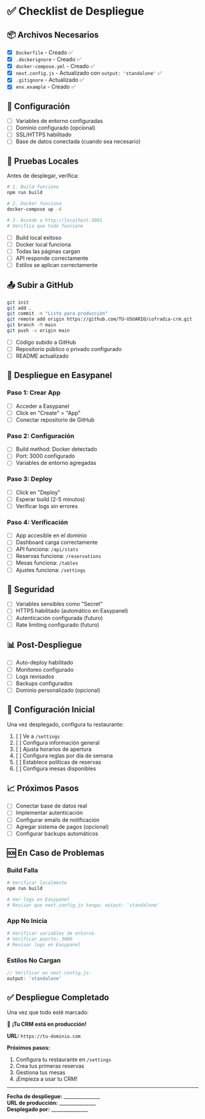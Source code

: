 # ✅ Checklist de Despliegue

## 📦 Archivos Necesarios

- [x] `Dockerfile` - Creado ✅
- [x] `.dockerignore` - Creado ✅
- [x] `docker-compose.yml` - Creado ✅
- [x] `next.config.js` - Actualizado con `output: 'standalone'` ✅
- [x] `.gitignore` - Actualizado ✅
- [x] `env.example` - Creado ✅

## 🔧 Configuración

- [ ] Variables de entorno configuradas
- [ ] Dominio configurado (opcional)
- [ ] SSL/HTTPS habilitado
- [ ] Base de datos conectada (cuando sea necesario)

## 🧪 Pruebas Locales

Antes de desplegar, verifica:

```bash
# 1. Build funciona
npm run build

# 2. Docker funciona
docker-compose up -d

# 3. Accede a http://localhost:3001
# Verifica que todo funcione
```

- [ ] Build local exitoso
- [ ] Docker local funciona
- [ ] Todas las páginas cargan
- [ ] API responde correctamente
- [ ] Estilos se aplican correctamente

## 📤 Subir a GitHub

```bash
git init
git add .
git commit -m "Listo para producción"
git remote add origin https://github.com/TU-USUARIO/cofradia-crm.git
git branch -M main
git push -u origin main
```

- [ ] Código subido a GitHub
- [ ] Repositorio público o privado configurado
- [ ] README actualizado

## 🚀 Despliegue en Easypanel

### Paso 1: Crear App
- [ ] Acceder a Easypanel
- [ ] Click en "Create" > "App"
- [ ] Conectar repositorio de GitHub

### Paso 2: Configuración
- [ ] Build method: Docker detectado
- [ ] Port: 3000 configurado
- [ ] Variables de entorno agregadas

### Paso 3: Deploy
- [ ] Click en "Deploy"
- [ ] Esperar build (2-5 minutos)
- [ ] Verificar logs sin errores

### Paso 4: Verificación
- [ ] App accesible en el dominio
- [ ] Dashboard carga correctamente
- [ ] API funciona: `/api/stats`
- [ ] Reservas funciona: `/reservations`
- [ ] Mesas funciona: `/tables`
- [ ] Ajustes funciona: `/settings`

## 🔐 Seguridad

- [ ] Variables sensibles como "Secret"
- [ ] HTTPS habilitado (automático en Easypanel)
- [ ] Autenticación configurada (futuro)
- [ ] Rate limiting configurado (futuro)

## 📊 Post-Despliegue

- [ ] Auto-deploy habilitado
- [ ] Monitoreo configurado
- [ ] Logs revisados
- [ ] Backups configurados
- [ ] Dominio personalizado (opcional)

## 🎯 Configuración Inicial

Una vez desplegado, configura tu restaurante:

1. [ ] Ve a `/settings`
2. [ ] Configura información general
3. [ ] Ajusta horarios de apertura
4. [ ] Configura reglas por día de semana
5. [ ] Establece políticas de reservas
6. [ ] Configura mesas disponibles

## 📈 Próximos Pasos

- [ ] Conectar base de datos real
- [ ] Implementar autenticación
- [ ] Configurar emails de notificación
- [ ] Agregar sistema de pagos (opcional)
- [ ] Configurar backups automáticos

## 🆘 En Caso de Problemas

### Build Falla
```bash
# Verificar localmente
npm run build

# Ver logs en Easypanel
# Revisar que next.config.js tenga: output: 'standalone'
```

### App No Inicia
```bash
# Verificar variables de entorno
# Verificar puerto: 3000
# Revisar logs en Easypanel
```

### Estilos No Cargan
```javascript
// Verificar en next.config.js:
output: 'standalone'
```

## ✅ Despliegue Completado

Una vez que todo esté marcado:

🎉 **¡Tu CRM está en producción!**

**URL:** `https://tu-dominio.com`

**Próximos pasos:**
1. Configura tu restaurante en `/settings`
2. Crea tus primeras reservas
3. Gestiona tus mesas
4. ¡Empieza a usar tu CRM!

---

**Fecha de despliegue:** _______________  
**URL de producción:** _______________  
**Desplegado por:** _______________




